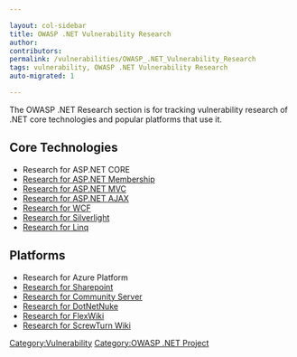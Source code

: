```yaml
---

layout: col-sidebar
title: OWASP .NET Vulnerability Research
author: 
contributors: 
permalink: /vulnerabilities/OWASP_.NET_Vulnerability_Research
tags: vulnerability, OWASP .NET Vulnerability Research
auto-migrated: 1

---
```


The OWASP .NET Research section is for tracking vulnerability research
of .NET core technologies and popular platforms that use it.

## Core Technologies

  - Research for ASP.NET CORE
  - [Research for ASP.NET
    Membership](Research_for_ASP.NET_Membership "wikilink")
  - [Research for ASP.NET MVC](Research_for_ASP.NET_MVC "wikilink")
  - [Research for ASP.NET AJAX](Research_for_ASP.NET_AJAX "wikilink")
  - [Research for WCF](Research_for_WCF "wikilink")
  - [Research for Silverlight](Research_for_Silverlight "wikilink")
  - [Research for Linq](Research_for_Linq "wikilink")

## Platforms

  - Research for Azure Platform
  - [Research for Sharepoint](Research_for_Sharepoint "wikilink")
  - [Research for Community
    Server](Research_for_Community_Server "wikilink")
  - [Research for DotNetNuke](Research_for_DotNetNuke "wikilink")
  - [Research for FlexWiki](Research_for_FlexWiki "wikilink")
  - [Research for ScrewTurn
    Wiki](Research_for_ScrewTurn_Wiki "wikilink")

[Category:Vulnerability](Category:Vulnerability "wikilink")
[Category:OWASP .NET Project](Category:OWASP_.NET_Project "wikilink")